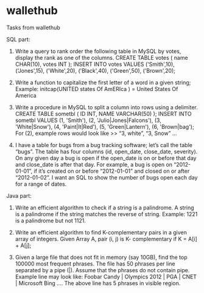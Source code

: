 # wallethub
Tasks from wallethub

SQL part:
1) Write a query to rank order the following table in MySQL by votes, display the rank as one of the
columns.
CREATE TABLE votes ( name CHAR(10), votes INT );
INSERT INTO votes VALUES
 ('Smith',10), ('Jones',15), ('White',20), ('Black',40), ('Green',50), ('Brown',20);
 
2) Write a function to capitalize the first letter of a word in a given string;
Example: initcap(UNITED states Of AmERIca ) = United States Of America

3) Write a procedure in MySQL to split a column into rows using a delimiter.
CREATE TABLE sometbl ( ID INT, NAME VARCHAR(50) );
INSERT INTO sometbl VALUES (1, 'Smith'), (2, 'Julio|Jones|Falcons'), (3,
'White|Snow'), (4, 'Paint|It|Red'), (5, 'Green|Lantern'), (6, 'Brown|bag');
For (2), example rows would look like >> “3, white”, “3, Snow” …

4) I have a table for bugs from a bug tracking software; let’s call the table “bugs”.
The table has four columns (id, open_date, close_date, severity). On any given day
a bug is open if the open_date is on or before that day and close_date is after
that day. For example, a bug is open on “2012-01-01”, if it’s created on or
before “2012-01-01” and closed on or after “2012-01-02”. I want an SQL to show
the number of bugs open each day for a range of dates.

Java part:
1) Write an efficient algorithm to check if a string is a palindrome. A string is a
palindrome if the string matches the reverse of string.
Example: 1221 is a palindrome but not 1121.

2) Write an efficient algorithm to find K-complementary pairs in a given array of
integers. Given Array A, pair (i, j) is K- complementary if K = A[i] + A[j];

3) Given a large file that does not fit in memory (say 10GB), find the top 100000
most frequent phrases. The file has 50 phrases per line separated by a pipe (|).
Assume that the phrases do not contain pipe.
Example line may look like: Foobar Candy | Olympics 2012 | PGA | CNET |
Microsoft Bing ….
The above line has 5 phrases in visible region.
